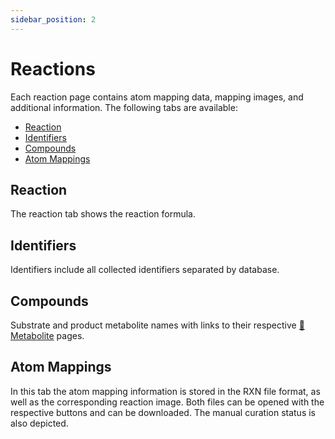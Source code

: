```yaml
---
sidebar_position: 2
---
```


# Reactions

Each reaction page contains atom mapping data, mapping images, and additional information. The following tabs are available:
- [Reaction](/metamdb-docs/docs/database-query/reaction#reaction)
- [Identifiers](/metamdb-docs/docs/database-query/reaction#identifiers)
- [Compounds](/metamdb-docs/docs/database-query/reaction#compounds)
- [Atom Mappings](/metamdb-docs/docs/database-query/reaction#atom-mappings)

## Reaction
The reaction tab shows the reaction formula.

## Identifiers
Identifiers include all collected identifiers separated by database.

## Compounds
Substrate and product metabolite names with links to their respective [:link: Metabolite](/metamdb-docs/docs/database-query/metabolite) pages.

## Atom Mappings
In this tab the atom mapping information is stored in the RXN file format, as well as the corresponding reaction image. Both files can be opened with the respective buttons and can be downloaded. The manual curation status is also depicted.

